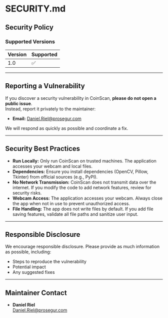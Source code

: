 # SECURITY.md

## Security Policy

### Supported Versions

| Version | Supported          |
| ------- | ------------------ |
| 1.0     | :white_check_mark: |

---

## Reporting a Vulnerability

If you discover a security vulnerability in CoinScan, **please do not open a public issue**.  
Instead, report it privately to the maintainer:

- **Email:** Daniel.Riel@prosegur.com

We will respond as quickly as possible and coordinate a fix.

---

## Security Best Practices

- **Run Locally:** Only run CoinScan on trusted machines. The application accesses your webcam and local files.
- **Dependencies:** Ensure you install dependencies (OpenCV, Pillow, Tkinter) from official sources (e.g., PyPI).
- **No Network Transmission:** CoinScan does not transmit data over the internet. If you modify the code to add network features, review for security risks.
- **Webcam Access:** The application accesses your webcam. Always close the app when not in use to prevent unauthorized access.
- **File Handling:** The app does not write files by default. If you add file saving features, validate all file paths and sanitize user input.

---

## Responsible Disclosure

We encourage responsible disclosure. Please provide as much information as possible, including:

- Steps to reproduce the vulnerability
- Potential impact
- Any suggested fixes

---

## Maintainer Contact

- **Daniel Riel**  
  Daniel.Riel@prosegur.com
